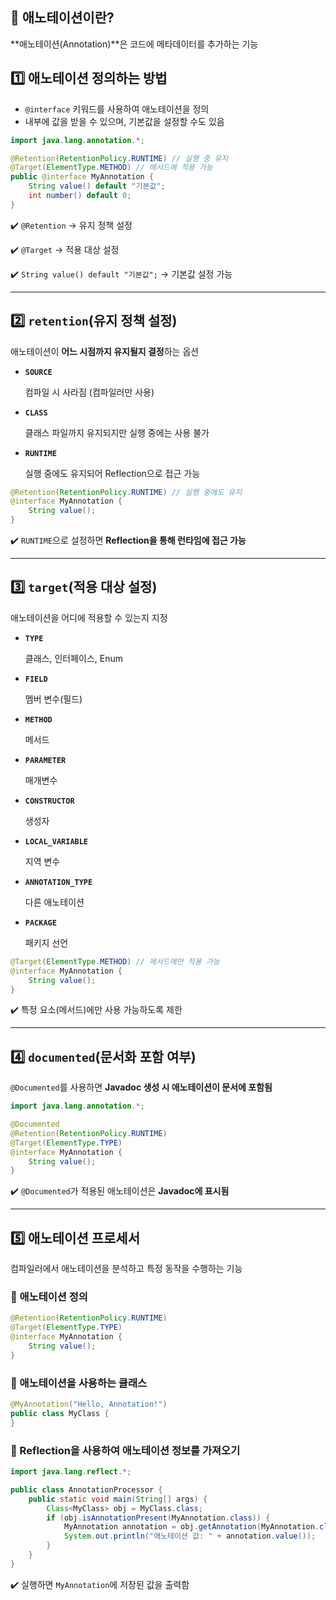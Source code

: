 ## 📌 애노테이션이란?

**애노테이션(Annotation)**은 코드에 메타데이터를 추가하는 기능

## 1️⃣ 애노테이션 정의하는 방법

- `@interface` 키워드를 사용하여 애노테이션을 정의
- 내부에 값을 받을 수 있으며, 기본값을 설정할 수도 있음

```java
import java.lang.annotation.*;

@Retention(RetentionPolicy.RUNTIME) // 실행 중 유지
@Target(ElementType.METHOD) // 메서드에 적용 가능
public @interface MyAnnotation {
    String value() default "기본값";
    int number() default 0;
}
```

✔️ `@Retention` → 유지 정책 설정

✔️ `@Target` → 적용 대상 설정

✔️ `String value() default "기본값";` → 기본값 설정 가능

---

## 2️⃣ `retention`(유지 정책 설정)

애노테이션이 **어느 시점까지 유지될지 결정**하는 옵션

- **`SOURCE`**
    
    컴파일 시 사라짐 (컴파일러만 사용)
    
- **`CLASS`**
    
    클래스 파일까지 유지되지만 실행 중에는 사용 불가
    
- **`RUNTIME`**
    
    실행 중에도 유지되어 Reflection으로 접근 가능
    

```java
@Retention(RetentionPolicy.RUNTIME) // 실행 중에도 유지
@interface MyAnnotation {
    String value();
}
```

✔️ `RUNTIME`으로 설정하면 **Reflection을 통해 런타임에 접근 가능**

---

## 3️⃣ `target`(적용 대상 설정)

애노테이션을 어디에 적용할 수 있는지 지정

- **`TYPE`**
    
    클래스, 인터페이스, Enum
    
- **`FIELD`**
    
    멤버 변수(필드)
    
- **`METHOD`**
    
    메서드
    
- **`PARAMETER`**
    
    매개변수
    
- **`CONSTRUCTOR`**
    
    생성자
    
- **`LOCAL_VARIABLE`**
    
    지역 변수
    
- **`ANNOTATION_TYPE`**
    
    다른 애노테이션
    
- **`PACKAGE`**
    
    패키지 선언
    

```java
@Target(ElementType.METHOD) // 메서드에만 적용 가능
@interface MyAnnotation {
    String value();
}
```

✔️ 특정 요소(메서드)에만 사용 가능하도록 제한

---

## 4️⃣ `documented`(문서화 포함 여부)

`@Documented`를 사용하면 **Javadoc 생성 시 애노테이션이 문서에 포함됨**

```java
import java.lang.annotation.*;

@Documented
@Retention(RetentionPolicy.RUNTIME)
@Target(ElementType.TYPE)
@interface MyAnnotation {
    String value();
}
```

✔️ `@Documented`가 적용된 애노테이션은 **Javadoc에 표시됨**

---

## 5️⃣ 애노테이션 프로세서

컴파일러에서 애노테이션을 분석하고 특정 동작을 수행하는 기능

### 🔷 애노테이션 정의

```java
@Retention(RetentionPolicy.RUNTIME)
@Target(ElementType.TYPE)
@interface MyAnnotation {
    String value();
}
```

### 🔷 애노테이션을 사용하는 클래스

```java
@MyAnnotation("Hello, Annotation!")
public class MyClass {
}
```

### 🔷 Reflection을 사용하여 애노테이션 정보를 가져오기

```java
import java.lang.reflect.*;

public class AnnotationProcessor {
    public static void main(String[] args) {
        Class<MyClass> obj = MyClass.class;
        if (obj.isAnnotationPresent(MyAnnotation.class)) {
            MyAnnotation annotation = obj.getAnnotation(MyAnnotation.class);
            System.out.println("애노테이션 값: " + annotation.value());
        }
    }
}
```

✔️ 실행하면 `MyAnnotation`에 저장된 값을 출력함
